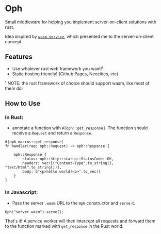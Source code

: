 # Oph

Small middleware for helping you implement server-on-client solutions with rust.

Idea inspired by [`wasm-service`](https://github.com/richardanaya/wasm-service), which presented me to the server-on-client concept.

## Features

* Use whatever rust web framework you want!¹
* Static hosting friendly! (Github Pages, Neocities, etc)

¹ NOTE: the rust framework of choice should support wasm, like most of them do!

## How to Use

### In Rust:

* annotate a function with `#[oph::get_response]`. The function should receive a `Request` and return a `Response`.

```
#[oph_macros::get_response]
fn handler(req: oph::Request) -> oph::Response {

    oph::Response {
        status: oph::http::status::StatusCode::OK,
        headers: vec![("Content-Type".to_string(), "text/html".to_string())],
        body: b"<p>hello world!<p>".to_vec()
    }
}
```

### In Javascript:

* Pass the server `.wasm` URL to the `Oph` constructor and `serve` it.

```
Oph("server.wasm").serve();
```

That's it! A service worker will then intercept all requests and forward them to the function marked with `get_response` in the Rust world.
